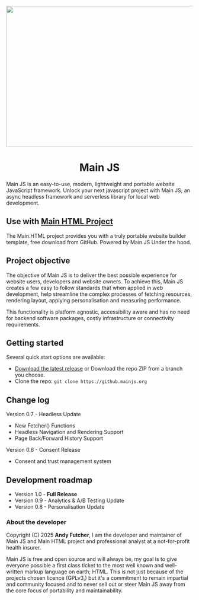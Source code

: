 <p align="center">
    <a href="https://www.mainjs.org/script/">
        <img src="https://www.mainjs.org/image/main-js-logo.png" alt="Main JS Logo" width="1260" height="380">
    </a>
</p>

<h1 align="center">Main JS</h1>
Main JS is an easy-to-use, modern, lightweight and portable website JavaScript framework. Unlock your next javascript project with Main JS; an async headless framework and serverless library for local web development.

## Use with [Main HTML Project](https://github.mainhtml.com)
The Main.HTML project provides you with a truly portable website builder template, free download from GitHub. Powered by Main.JS Under the hood.


## Project objective
The objective of Main JS is to deliver the best possible experience for website users, developers and website owners. 
To achieve this, Main JS creates a few easy to follow standards that when applied in web development, help streamline the complex processes of fetching resources, rendering layout, applying personalisation and measuring performance. 

This functionality is platform agnostic, accessibility aware and has no need for backend software packages, costly infrastructure or connectivity requirements.


## Getting started
Several quick start options are available:

- [Download the latest release](https://github.mainjs.org/releases) or Download the repo ZIP from a branch you choose.
- Clone the repo: `git clone https://github.mainjs.org`


## Change log
Version 0.7 - Headless Update 
 - New Fetcher() Functions
 - Headless Navigation and Rendering Support
 - Page Back/Forward History Support

Version 0.6 - Consent Release 
 - Consent and trust management system


## Development roadmap
 - Version 1.0 - **Full Release**
 - Version 0.9 - Analytics & A/B Testing Update 
 - Version 0.8 - Personalisation Update 


### About the developer
Copyright (C) 2025 **Andy Futcher**, I am the developer and maintainer of Main JS and Main HTML project and professional analyst at a not-for-profit health insurer.

Main JS is free and open source and will always be, my goal is to give everyone possible a first class ticket to the most well known and well-written markup language on earth; HTML. This is not just because of the projects chosen licence (GPLv3,) but it's a commitment to remain impartial and community focused and to never sell out or steer Main JS away from the core focus of portability and maintainability.

